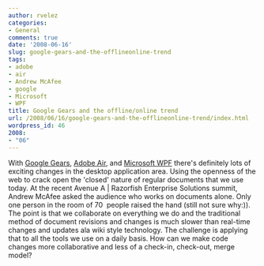```yaml
---
author: rvelez
categories:
- General
comments: true
date: '2008-06-16'
slug: google-gears-and-the-offlineonline-trend
tags:
- adobe
- air
- Andrew McAfee
- google
- Microsoft
- WPF
title: Google Gears and the offline/online trend
url: /2008/06/16/google-gears-and-the-offlineonline-trend/index.html
wordpress_id: 46
2008:
- "06"
---
```



With [Google Gears](http://code.google.com/support/bin/answer.py?answer=69197&topic=11629), [Adobe Air](http://labs.adobe.com/technologies/air/), and [Microsoft WPF](http://msdn2.microsoft.com/en-us/netframework/aa663326.aspx) there's definitely lots of exciting changes in the desktop application area. Using the openness of the web to crack open the 'closed' nature of regular documents that we use today. At the recent Avenue A | Razorfish Enterprise Solutions summit, Andrew McAfee asked the audience who works on documents alone. Only one person in the room of 70  people raised the hand (still not sure why:)). The point is that we collaborate on everything we do and the traditional method of document revisions and changes is much slower than real-time changes and updates ala wiki style technology. The challenge is applying that to all the tools we use on a daily basis. How can we make code changes more collaborative and less of a check-in, check-out, merge model?
